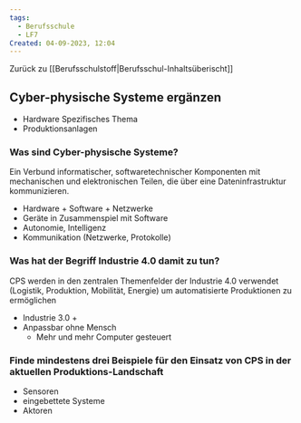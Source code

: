 ```yaml
---
tags:
  - Berufsschule
  - LF7
Created: 04-09-2023, 12:04
---
```

Zurück zu [[Berufsschulstoff|Berufsschul-Inhaltsüberischt]]
## Cyber-physische Systeme ergänzen

- Hardware Spezifisches Thema
- Produktionsanlagen

### Was sind Cyber-physische Systeme?

Ein Verbund informatischer, softwaretechnischer Komponenten mit mechanischen und elektronischen Teilen, die über eine Dateninfrastruktur kommunizieren.

- Hardware + Software + Netzwerke
- Geräte in Zusammenspiel mit Software
- Autonomie, Intelligenz
- Kommunikation (Netzwerke, Protokolle)

### Was hat der Begriff Industrie 4.0 damit zu tun?

CPS werden in den zentralen Themenfelder der Industrie 4.0 verwendet (Logistik, Produktion, Mobilität, Energie) um automatisierte Produktionen zu ermöglichen

- Industrie 3.0 +
- Anpassbar ohne Mensch
	- Mehr und mehr Computer gesteuert

### Finde mindestens drei Beispiele für den Einsatz von CPS in der aktuellen Produktions-Landschaft

- Sensoren
- eingebettete Systeme
- Aktoren
